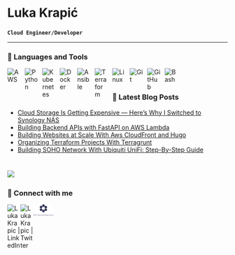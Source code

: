 # Luka Krapić
**`Cloud Engineer/Developer`**

---

### 🧰 Languages and Tools
<!-- icons: https://devicon.dev/, https://simpleicons.org/-->

<img align="left" alt="AWS" width="30px" style="padding-right:10px;" src="https://cdn.jsdelivr.net/gh/devicons/devicon@latest/icons/amazonwebservices/amazonwebservices-original-wordmark.svg" />
<img align="left" alt="Python" width="30px" style="padding-right:10px;" src="https://cdn.jsdelivr.net/gh/devicons/devicon@latest/icons/python/python-original.svg" />
<img align="left" alt="Kubernetes" width="30px" style="padding-right:10px;" src="https://cdn.jsdelivr.net/gh/devicons/devicon@latest/icons/kubernetes/kubernetes-original.svg" />
<img align="left" alt="Docker" width="30px" style="padding-right:10px;" src="https://cdn.jsdelivr.net/gh/devicons/devicon@latest/icons/docker/docker-original.svg" />
<img align="left" alt="Ansible" width="30px" style="padding-right:10px;" src="https://cdn.jsdelivr.net/gh/devicons/devicon@latest/icons/ansible/ansible-original.svg"/>
<img align="left" alt="Terraform" width="30px" style="padding-right:10px;" src="https://cdn.jsdelivr.net/gh/devicons/devicon@latest/icons/terraform/terraform-original.svg" />
<img align="left" alt="Linux" width="30px" style="padding-right:10px;" src="https://cdn.jsdelivr.net/gh/devicons/devicon/icons/linux/linux-original.svg" />
<img align="left" alt="Git" width="30px" style="padding-right:10px;" src="https://cdn.jsdelivr.net/gh/devicons/devicon/icons/git/git-original.svg" />
<img align="left" alt="GitHub" width="30px" style="padding-right:10px;" src="https://cdn.jsdelivr.net/gh/devicons/devicon/icons/github/github-original.svg" />
<img align="left" alt="Bash" width="30px" style="padding-right:10px;" src="https://cdn.jsdelivr.net/gh/devicons/devicon/icons/bash/bash-original.svg" />
<br />

#

### 📕 Latest Blog Posts

<!-- BLOG-POST-LIST:START -->
- [Cloud Storage Is Getting Expensive — Here’s Why I Switched to Synology NAS](https://www.itguyjournals.com/blog/why-i-switched-to-synology-nas/)
- [Building Backend APIs with FastAPI on AWS Lambda](https://www.itguyjournals.com/blog/building-backend-apis-with-fastapi-on-aws-lambda/)
- [Building Websites at Scale With Aws CloudFront and Hugo](https://www.itguyjournals.com/blog/building-websites-at-scale-with-aws-cloudfront-and-hugo/)
- [Organizing Terraform Projects With Terragrunt](https://www.itguyjournals.com/blog/organizing-terraform-projects-with-terragrunt/)
- [Building SOHO Network With Ubiquiti UniFi: Step-By-Step Guide](https://www.itguyjournals.com/blog/building-soho-network-with-ubiquiti-unifi/)
<!-- BLOG-POST-LIST:END -->

#

[<img src="https://custom-icon-badges.demolab.com/badge/-See%20More%20-blue?style=for-the-badge&logo=book&logoColor=white"/>](https://www.itguyjournals.com/)


<!-- ### 📊 Stats -->
<!--  -->
<!-- ![Luka's GitHub stats](https://github-readme-stats.vercel.app/api?username=LukaK&show_icons=true&theme=gruvbox) -->


### 💬 Connect with me
[<img align="left" alt="LukaKrapic | LinkedIn" width="30px" src="https://cdn.jsdelivr.net/gh/devicons/devicon@latest/icons/linkedin/linkedin-original.svg" />][linkedin]
[<img align="left" alt="LukaKrapic | Twitter" width="30px" src="https://cdn.jsdelivr.net/gh/devicons/devicon@latest/icons/twitter/twitter-original.svg" />][twitter]
[<img align="left" alt="LukaKrapic | Companyl" width="45px" src="./assets/company-logo.svg" />][company]

[linkedin]: https://linkedin.com/in/luka-krapic
[twitter]: https://twitter.com/luka_krapic
[company]: https://www.caautomations.com/contact
